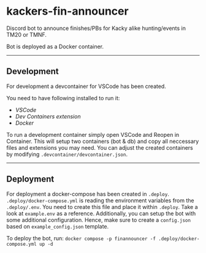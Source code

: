 # **kackers-fin-announcer**
Discord bot to announce finishes/PBs for Kacky alike hunting/events in TM20 or TMNF.

Bot is deployed as a Docker container.

---

## **Development**

For development a devcontainer for VSCode has been created.

You need to have following installed to run it:
* *VSCode*
* *Dev Containers extension*
* *Docker*

To run a development container simply open VSCode and Reopen in Container. This will setup two containers (bot & db) and copy all neccessary files and extensions you may need.
You can adjust the created containers by modifying `.devcontainer/devcontainer.json`.

---

## **Deployment**

For deployment a docker-compose has been created in `.deploy`.
`.deploy/docker-compose.yml` is reading the environment variables from the `.deploy/.env`. You need to create this file and place it within `.deploy`. 
Take a look at `example.env` as a reference.
Additionally, you can setup the bot with some additional configuration. Hence, make sure to create a `config.json` based on `example_config.json` template.

To deploy the bot, run: `docker compose -p finannouncer -f .deploy/docker-compose.yml up -d`
